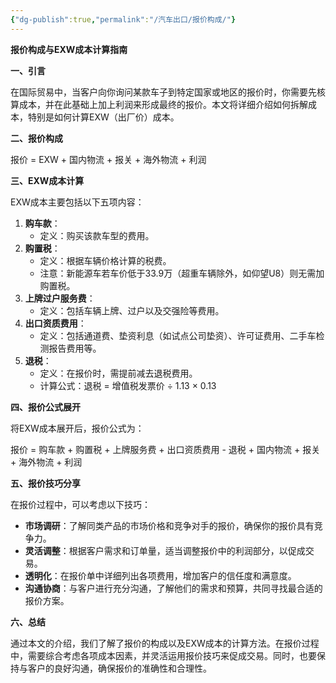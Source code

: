 ```yaml
---
{"dg-publish":true,"permalink":"/汽车出口/报价构成/"}
---
```


**报价构成与EXW成本计算指南**

**一、引言**

在国际贸易中，当客户向你询问某款车子到特定国家或地区的报价时，你需要先核算成本，并在此基础上加上利润来形成最终的报价。本文将详细介绍如何拆解成本，特别是如何计算EXW（出厂价）成本。

**二、报价构成**

报价 = EXW + 国内物流 + 报关 + 海外物流 + 利润

**三、EXW成本计算**

EXW成本主要包括以下五项内容：

1. **购车款**：
    - 定义：购买该款车型的费用。
2. **购置税**：
    - 定义：根据车辆价格计算的税费。
    - 注意：新能源车若车价低于33.9万（超重车辆除外，如仰望U8）则无需加购置税。
3. **上牌过户服务费**：
    - 定义：包括车辆上牌、过户以及交强险等费用。
4. **出口资质费用**：
    - 定义：包括通道费、垫资利息（如试点公司垫资）、许可证费用、二手车检测报告费用等。
5. **退税**：
    - 定义：在报价时，需提前减去退税费用。
    - 计算公式：退税 = 增值税发票价 ÷ 1.13 × 0.13

**四、报价公式展开**

将EXW成本展开后，报价公式为：

报价 = 购车款 + 购置税 + 上牌服务费 + 出口资质费用 - 退税 + 国内物流 + 报关 + 海外物流 + 利润

**五、报价技巧分享**

在报价过程中，可以考虑以下技巧：

- **市场调研**：了解同类产品的市场价格和竞争对手的报价，确保你的报价具有竞争力。
- **灵活调整**：根据客户需求和订单量，适当调整报价中的利润部分，以促成交易。
- **透明化**：在报价单中详细列出各项费用，增加客户的信任度和满意度。
- **沟通协商**：与客户进行充分沟通，了解他们的需求和预算，共同寻找最合适的报价方案。

**六、总结**

通过本文的介绍，我们了解了报价的构成以及EXW成本的计算方法。在报价过程中，需要综合考虑各项成本因素，并灵活运用报价技巧来促成交易。同时，也要保持与客户的良好沟通，确保报价的准确性和合理性。

